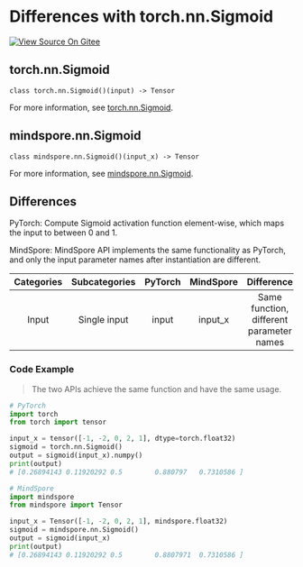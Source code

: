 # Differences with torch.nn.Sigmoid

[![View Source On Gitee](https://mindspore-website.obs.cn-north-4.myhuaweicloud.com/website-images/r2.3.1/resource/_static/logo_source_en.svg)](https://gitee.com/mindspore/docs/blob/r2.3.1/docs/mindspore/source_en/note/api_mapping/pytorch_diff/Sigmoid.md)

## torch.nn.Sigmoid

```text
class torch.nn.Sigmoid()(input) -> Tensor
```

For more information, see [torch.nn.Sigmoid](https://pytorch.org/docs/1.8.1/generated/torch.nn.Sigmoid.html).

## mindspore.nn.Sigmoid

```text
class mindspore.nn.Sigmoid()(input_x) -> Tensor
```

For more information, see [mindspore.nn.Sigmoid](https://www.mindspore.cn/docs/en/r2.3.1/api_python/nn/mindspore.nn.Sigmoid.html).

## Differences

PyTorch: Compute Sigmoid activation function element-wise, which maps the input to between 0 and 1.

MindSpore: MindSpore API implements the same functionality as PyTorch, and only the input parameter names after instantiation are different.

| Categories | Subcategories |PyTorch | MindSpore | Difference |
| :-: | :-: | :-: | :-: |:-:|
|Input | Single input | input | input_x |Same function, different parameter names |

### Code Example

> The two APIs achieve the same function and have the same usage.

```python
# PyTorch
import torch
from torch import tensor

input_x = tensor([-1, -2, 0, 2, 1], dtype=torch.float32)
sigmoid = torch.nn.Sigmoid()
output = sigmoid(input_x).numpy()
print(output)
# [0.26894143 0.11920292 0.5        0.880797   0.7310586 ]

# MindSpore
import mindspore
from mindspore import Tensor

input_x = Tensor([-1, -2, 0, 2, 1], mindspore.float32)
sigmoid = mindspore.nn.Sigmoid()
output = sigmoid(input_x)
print(output)
# [0.26894143 0.11920292 0.5        0.8807971  0.7310586 ]
```
